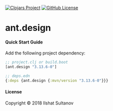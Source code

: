 [![Clojars Project](https://img.shields.io/clojars/v/ant.design.svg)](https://clojars.org/ant.design)
[![GitHub License](https://img.shields.io/github/license/mashape/apistatus.svg)](https://github.com/just-sultanov/ant-design/blob/master/LICENSE)

# ant.design

#### Quick Start Guide

Add the following project dependency:

```clojure
;; project.clj or build.boot
[ant.design "3.13.6-0"]

;; deps.edn
{:deps {ant.design {:mvn/version "3.13.6-0"}}}
```


#### License

Copyright © 2018 Ilshat Sultanov
